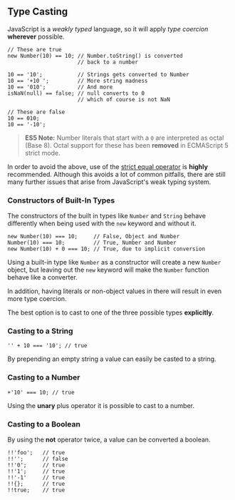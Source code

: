 ## Type Casting

JavaScript is a *weakly typed* language, so it will apply *type coercion*
**wherever** possible.

    // These are true
    new Number(10) == 10; // Number.toString() is converted
                          // back to a number

    10 == '10';           // Strings gets converted to Number
    10 == '+10 ';         // More string madness
    10 == '010';          // And more 
    isNaN(null) == false; // null converts to 0
                          // which of course is not NaN
    
    // These are false
    10 == 010;
    10 == '-10';

> **ES5 Note:** Number literals that start with a `0` are interpreted as octal 
> (Base 8). Octal support for these has been **removed** in ECMAScript 5 strict 
> mode.

In order to avoid the above, use of the [strict equal operator](#types.equality) 
is **highly** recommended. Although this avoids a lot of common pitfalls, there 
are still many further issues that arise from JavaScript's weak typing system.

### Constructors of Built-In Types

The constructors of the built in types like `Number` and `String` behave
differently when being used with the `new` keyword and without it.

    new Number(10) === 10;     // False, Object and Number
    Number(10) === 10;         // True, Number and Number
    new Number(10) + 0 === 10; // True, due to implicit conversion

Using a built-in type like `Number` as a constructor will create a new `Number` 
object, but leaving out the `new` keyword will make the `Number` function behave
like a converter.

In addition, having literals or non-object values in there will result in even
more type coercion.

The best option is to cast to one of the three possible types **explicitly**.

### Casting to a String

    '' + 10 === '10'; // true

By prepending an empty string a value can easily be casted to a string.

### Casting to a Number

    +'10' === 10; // true

Using the **unary** plus operator it is possible to cast to a number.

### Casting to a Boolean

By using the **not** operator twice, a value can be converted a boolean.

    !!'foo';   // true
    !!'';      // false
    !!'0';     // true
    !!'1';     // true
    !!'-1'     // true
    !!{};      // true
    !!true;    // true


